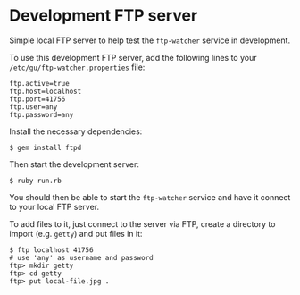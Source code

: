 # Development FTP server

Simple local FTP server to help test the `ftp-watcher` service in
development.

To use this development FTP server, add the following lines to your
`/etc/gu/ftp-watcher.properties` file:

```
ftp.active=true
ftp.host=localhost
ftp.port=41756
ftp.user=any
ftp.password=any
```

Install the necessary dependencies:

```
$ gem install ftpd
```

Then start the development server:

```
$ ruby run.rb
```

You should then be able to start the `ftp-watcher` service and have it
connect to your local FTP server.

To add files to it, just connect to the server via FTP, create
a directory to import (e.g. `getty`) and put files in it:

```
$ ftp localhost 41756
# use 'any' as username and password
ftp> mkdir getty
ftp> cd getty
ftp> put local-file.jpg .
```
